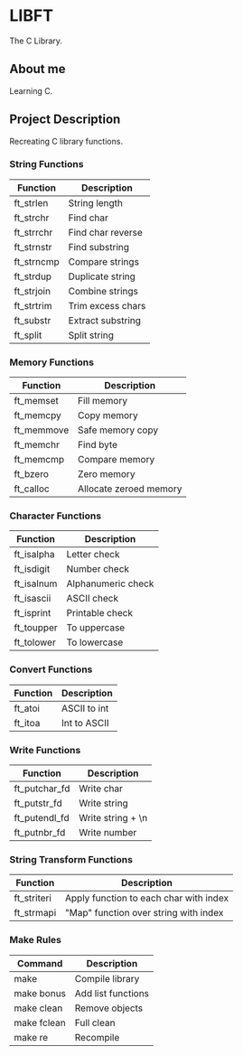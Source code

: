 # LIBFT
The C Library.
## About me
Learning C.
## Project Description
Recreating C library functions.
### String Functions
| Function | Description |
|----------|-------------|
| ft_strlen | String length |
| ft_strchr | Find char |
| ft_strrchr | Find char reverse |
| ft_strnstr | Find substring |
| ft_strncmp | Compare strings |
| ft_strdup | Duplicate string |
| ft_strjoin | Combine strings |
| ft_strtrim | Trim excess chars |
| ft_substr | Extract substring |
| ft_split | Split string |

### Memory Functions
| Function | Description |
|----------|-------------|
| ft_memset | Fill memory |
| ft_memcpy | Copy memory |
| ft_memmove | Safe memory copy |
| ft_memchr | Find byte |
| ft_memcmp | Compare memory |
| ft_bzero | Zero memory |
| ft_calloc | Allocate zeroed memory |

### Character Functions
| Function | Description |
|----------|-------------|
| ft_isalpha | Letter check |
| ft_isdigit | Number check |
| ft_isalnum | Alphanumeric check |
| ft_isascii | ASCII check |
| ft_isprint | Printable check |
| ft_toupper | To uppercase |
| ft_tolower | To lowercase |

### Convert Functions
| Function | Description |
|----------|-------------|
| ft_atoi | ASCII to int |
| ft_itoa | Int to ASCII |

### Write Functions
| Function | Description |
|----------|-------------|
| ft_putchar_fd | Write char |
| ft_putstr_fd | Write string |
| ft_putendl_fd | Write string + \n |
| ft_putnbr_fd | Write number |

### String Transform Functions
| Function | Description |
|----------|-------------|
| ft_striteri | Apply function to each char with index |
| ft_strmapi | "Map" function over string with index |

### Make Rules
| Command | Description |
|------|-------------|
| make | Compile library |
| make bonus | Add list functions |
| make clean | Remove objects |
| make fclean | Full clean |
| make re | Recompile |

